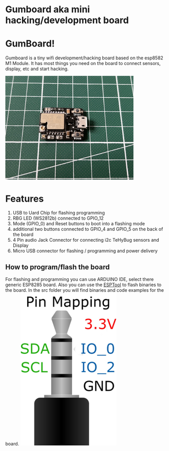 # Gumboard aka mini hacking/development board

# GumBoard!

Gumboard is a tiny wifi development/hacking board based on the esp8582 M1 Module. It has most things you need on the  board to connect sensors, display, etc and start hacking.

<img src="https://github.com/gumslone/tehybug/blob/master/gumboard/images/dwc.jpg?raw=true" width="400">

# Features

 1. USB to Uard Chip for flashing programming
 2. RBG LED (WS2812b) connected to GPIO_12
 3. Mode (GPIO_0) and Reset buttons to boot into a flashing mode
 4. additional two buttons connected to GPIO_4 and GPIO_5 on the back of the board
 5. 4 Pin audio Jack Connector for connecting i2c TeHyBug sensors and Display
 6. Micro USB connector for flashing / programming and power delivery

## How to program/flash the board

For flashing and programming you can use ARDUINO IDE, select there generic ESP8285 board.
Also you can use the [ESPTool](https://github.com/espressif/esptool) to flash binaries to the board.
In the src folder you will find binaries and code examples for the board.
<img src="https://github.com/gumslone/tehybug/blob/master/gumboard/images/3.5mm_jack_plug_4i.svg_mapping.jpg?raw=true" width="300">
